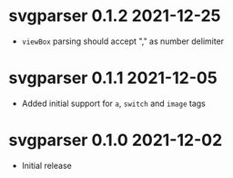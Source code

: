 
# svgparser 0.1.2  2021-12-25

* `viewBox` parsing should accept "," as number delimiter

# svgparser 0.1.1  2021-12-05

* Added initial support for `a`, `switch` and `image` tags


# svgparser 0.1.0  2021-12-02

* Initial release
